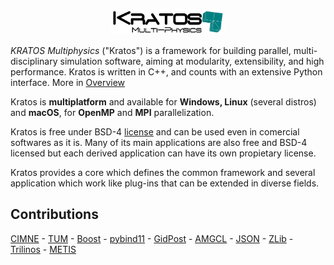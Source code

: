 <p align=center><img height="36.100%" width="36.100%" src="https://raw.githubusercontent.com/KratosMultiphysics/Documentation/master/Wiki_files/Home/kratos.png"></p>

_KRATOS Multiphysics_ ("Kratos") is a framework for building parallel, multi-disciplinary simulation software, aiming at modularity, extensibility, and high performance. Kratos is written in C++, and counts with an extensive Python interface. More in [Overview](https://github.com/KratosMultiphysics/Kratos/wiki/Overview)

Kratos is __multiplatform__ and available for __Windows, Linux__ (several distros) and __macOS__, for  __OpenMP__ and __MPI__ parallelization.

Kratos is free under BSD-4 [license](https://github.com/KratosMultiphysics/Kratos/wiki/Licence) and can be used even in comercial softwares as it is. Many of its main applications are also free and BSD-4 licensed but each derived application can have its own propietary license.

Kratos provides a core which defines the common framework and several application which work like plug-ins that can be extended in diverse fields.

## Contributions

[CIMNE](http://www.cimne.com) - [TUM](https://www.st.bgu.tum.de/) - [Boost](http://www.boost.org/) - [pybind11](https://github.com/pybind/pybind11) - [GidPost](https://www.gidhome.com/gid-plus/tools/476/gidpost/) - [AMGCL](https://github.com/ddemidov/amgcl) - [JSON](https://github.com/nlohmann/json) - [ZLib](https://zlib.net/) - [Trilinos](https://trilinos.org/) - [METIS](http://glaros.dtc.umn.edu/gkhome/views/metis)
